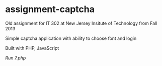 # assignment-captcha

Old assignment for IT 302 at New Jersey Insitute of Technology from Fall 2013

Simple captcha application with ability to choose font and login

Built with PHP, JavaScript

*Run 7.php*
